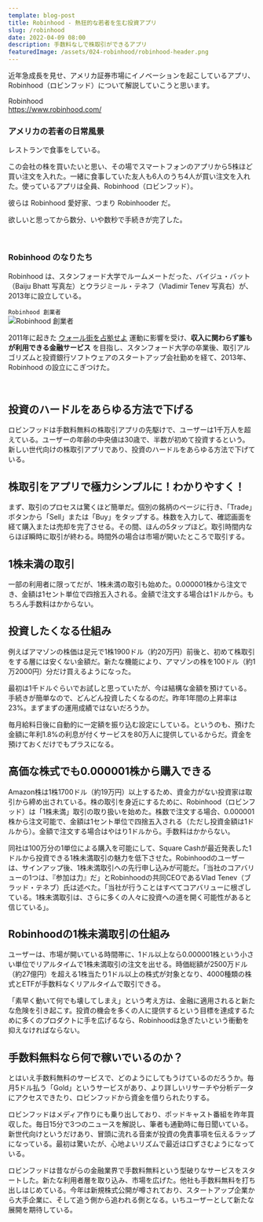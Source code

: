 ```yaml
---
template: blog-post
title: Robinhood - 熱狂的な若者を生む投資アプリ
slug: /robinhood
date: 2022-04-09 08:00
description: 手数料なしで株取引ができるアプリ
featuredImage: /assets/024-robinhood/robinhood-header.png
---
```


近年急成長を見せ、アメリカ証券市場にイノベーションを起こしているアプリ、Robinhood（ロビンフッド）について解説していこうと思います。

Robinhood  
https://www.robinhood.com/

### アメリカの若者の日常風景

レストランで食事をしている。

この会社の株を買いたいと思い、その場でスマートフォンのアプリから5株ほど買い注文を入れた。一緒に食事していた友人も6人のうち4人が買い注文を入れた。使っているアプリは全員、Robinhood（ロビンフッド）。

彼らは Robinhood 愛好家、つまり Robinhooder だ。

欲しいと思ってから数分、いや数秒で手続きが完了した。

<br />

### Robinhood のなりたち

Robinhood は、スタンフォード大学でルームメートだった、バイジュ・バット（Baiju Bhatt 写真左）とウラジミール・テネフ（Vladimir Tenev 写真右）が、2013年に設立している。

`Robinhood 創業者`<br />
![Robinhood 創業者](./assets/024-robinhood/founder.png)

2011年に起きた [ウォール街を占拠せよ](https://ja.wikipedia.org/wiki/ウォール街を占拠せよ) 運動に影響を受け、**収入に関わらず誰もが利用できる金融サービス** を目指し、スタンフォード大学の卒業後、取引アルゴリズムと投資銀行ソフトウェアのスタートアップ会社勤めを経て、2013年、Robinhood の設立にこぎつけた。

<br />

## 投資のハードルをあらゆる方法で下げる

ロビンフッドは手数料無料の株取引アプリの先駆けで、ユーザーは1千万人を超えている。ユーザーの年齢の中央値は30歳で、半数が初めて投資するという。新しい世代向けの株取引アプリであり、投資のハードルをあらゆる方法で下げている。

## 株取引をアプリで極力シンプルに！わかりやすく！

まず、取引のプロセスは驚くほど簡単だ。個別の銘柄のページに行き、「Trade」ボタンから「Sell」または「Buy」をタップする。株数を入力して、確認画面を経て購入または売却を完了させる。その間、ほんの5タップほど。取引時間内ならほぼ瞬時に取引が終わる。時間外の場合は市場が開いたところで取引する。

## 1株未満の取引

一部の利用者に限ってだが、1株未満の取引も始めた。0.000001株から注文でき、金額は1セント単位で四捨五入される。金額で注文する場合は1ドルから。もちろん手数料はかからない。

## 投資したくなる仕組み

例えばアマゾンの株価は足元で1株1900ドル（約20万円）前後と、初めて株取引をする層には安くない金額だ。新たな機能により、アマゾンの株を100ドル（約1万2000円）分だけ買えるようになった。

最初は1千ドルぐらいでお試しと思っていたが、今は結構な金額を預けている。手続きが簡単なので、どんどん投資したくなるのだ。昨年1年間の上昇率は23%。まずまずの運用成績ではないだろうか。

毎月給料日後に自動的に一定額を振り込む設定にしている。というのも、預けた金額に年利1.8%の利息が付くサービスを80万人に提供しているからだ。資金を預けておくだけでもプラスになる。

## 高価な株式でも0.000001株から購入できる

Amazon株は1株1700ドル（約19万円）以上するため、資金力がない投資家は取引から締め出されている。株の取引を身近にするために、Robinhood（ロビンフッド）は「1株未満」取引の取り扱いを始めた。株数で注文する場合、0.000001株から注文可能で、金額は1セント単位で四捨五入される（ただし投資金額は1ドルから）。金額で注文する場合はやはり1ドルから。手数料はかからない。

同社は100万分の1単位による購入を可能にして、Square Cashが最近発表した1ドルから投資できる1株未満取引の魅力を低下させた。Robinhoodのユーザーは、サインアップ後、1株未満取引への先行申し込みが可能だ。「当社のコアバリューの1つは、『参加は力』だ」とRobinhoodの共同CEOであるVlad Tenev（ブラッド・テネブ）氏は述べた。「当社が行うことはすべてコアバリューに根ざしている。1株未満取引は、さらに多くの人々に投資への道を開く可能性があると信じている」。

## Robinhoodの1株未満取引の仕組み

ユーザーは、市場が開いている時間帯に、1ドル以上なら0.000001株という小さい単位でリアルタイムで1株未満取引の注文を出せる。時価総額が2500万ドル（約27億円）を超える1株当たり1ドル以上の株式が対象となり、4000種類の株式とETFが手数料なくリアルタイムで取引できる。

「素早く動いて何でも壊してしまえ」という考え方は、金融に適用されると新たな危険を引き起こす。投資の機会を多くの人に提供するという目標を達成するために多くのプロダクトに手を広げるなら、Robinhoodは急ぎたいという衝動を抑えなければならない。

## 手数料無料なら何で稼いでいるのか？

とはいえ手数料無料のサービスで、どのようにしてもうけているのだろうか。毎月5ドル払う「Gold」というサービスがあり、より詳しいリサーチや分析データにアクセスできたり、ロビンフッドから資金を借りられたりする。

ロビンフッドはメディア作りにも乗り出しており、ポッドキャスト番組を昨年買収した。毎日15分で3つのニュースを解説し、筆者も通勤時に毎日聞いている。新世代向けというだけあり、冒頭に流れる音楽が投資の免責事項を伝えるラップになっている。最初は驚いたが、心地よいリズムで最近は口ずさむようになっている。

ロビンフッドは昔ながらの金融業界で手数料無料という型破りなサービスをスタートした。新たな利用者層を取り込み、市場を広げた。他社も手数料無料を打ち出しはじめている。今年は新規株式公開が噂されており、スタートアップ企業から大手企業に、そして追う側から追われる側となる。いちユーザーとして新たな展開を期待している。
